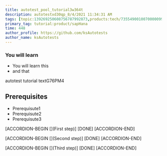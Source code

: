```yaml
---
title: autotest_pool_tutorial3w364t
description: autotestxd30qp_8/4/2021 11:34:31 AM
tags: [topic:139269250608756787992873,products:tech/73554900100700000996,tutorial:experience/advanced]
primary_tag: tutorial:product/sapHana
time: 448
author_profile: https://github.com/ksAutotests
author_name: ksAutotests
---
```

### You will learn
- You will learn this
- and that

autotest tutorial textG76PM4

## Prerequisites
- Prerequisute1
- Prerequisute2
- Prerequisute3

[ACCORDION-BEGIN [](First step)]
[DONE]
[ACCORDION-END]

[ACCORDION-BEGIN [](Second step)]
[DONE]
[ACCORDION-END]

[ACCORDION-BEGIN [](Third step)]
[DONE]
[ACCORDION-END]

